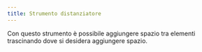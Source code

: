```yaml
---
title: Strumento distanziatore
---
```


Con questo strumento è possibile aggiungere spazio tra elementi trascinando dove si desidera aggiungere spazio.
